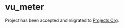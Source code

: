 # vu_meter

Project has been accepted and migrated to [Projects Org](https://github.com/96boards-projects/vu_meter).
